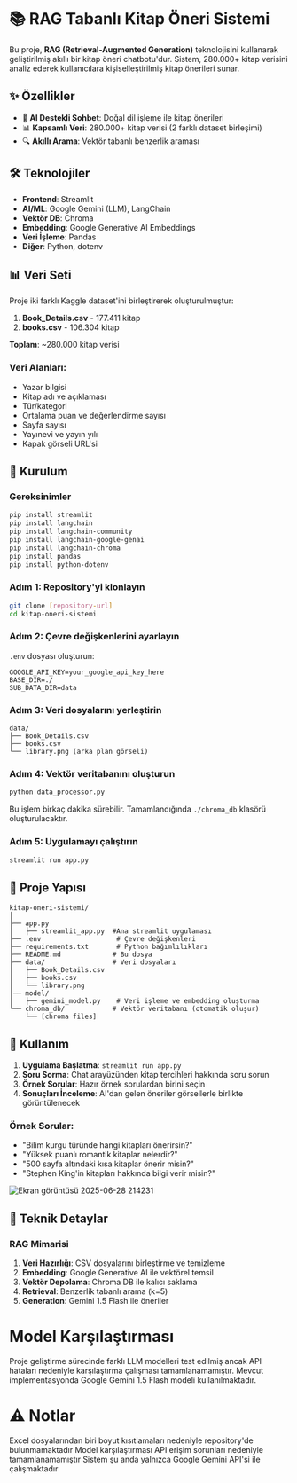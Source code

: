 # 📚 RAG Tabanlı Kitap Öneri Sistemi

Bu proje, **RAG (Retrieval-Augmented Generation)** teknolojisini kullanarak geliştirilmiş akıllı bir kitap öneri chatbotu'dur. Sistem, 280.000+ kitap verisini analiz ederek kullanıcılara kişiselleştirilmiş kitap önerileri sunar.

## ✨ Özellikler

- 🤖 **AI Destekli Sohbet**: Doğal dil işleme ile kitap önerileri
- 📊 **Kapsamlı Veri**: 280.000+ kitap verisi (2 farklı dataset birleşimi)
- 🔍 **Akıllı Arama**: Vektör tabanlı benzerlik araması

## 🛠️ Teknolojiler

- **Frontend**: Streamlit
- **AI/ML**: Google Gemini (LLM), LangChain
- **Vektör DB**: Chroma
- **Embedding**: Google Generative AI Embeddings
- **Veri İşleme**: Pandas
- **Diğer**: Python, dotenv

## 📊 Veri Seti

Proje iki farklı Kaggle dataset'ini birleştirerek oluşturulmuştur:

1. **Book_Details.csv** - 177.411 kitap
2. **books.csv** - 106.304 kitap

**Toplam**: ~280.000 kitap verisi

### Veri Alanları:
- Yazar bilgisi
- Kitap adı ve açıklaması
- Tür/kategori
- Ortalama puan ve değerlendirme sayısı
- Sayfa sayısı
- Yayınevi ve yayın yılı
- Kapak görseli URL'si

## 🚀 Kurulum

### Gereksinimler

```bash
pip install streamlit
pip install langchain
pip install langchain-community
pip install langchain-google-genai
pip install langchain-chroma
pip install pandas
pip install python-dotenv
```

### Adım 1: Repository'yi klonlayın

```bash
git clone [repository-url]
cd kitap-oneri-sistemi
```

### Adım 2: Çevre değişkenlerini ayarlayın

`.env` dosyası oluşturun:

```env
GOOGLE_API_KEY=your_google_api_key_here
BASE_DIR=./
SUB_DATA_DIR=data
```

### Adım 3: Veri dosyalarını yerleştirin

```
data/
├── Book_Details.csv
├── books.csv
└── library.png (arka plan görseli)
```

### Adım 4: Vektör veritabanını oluşturun

```bash
python data_processor.py
```

Bu işlem birkaç dakika sürebilir. Tamamlandığında `./chroma_db` klasörü oluşturulacaktır.

### Adım 5: Uygulamayı çalıştırın

```bash
streamlit run app.py
```

## 📁 Proje Yapısı

```
kitap-oneri-sistemi/
│
├── app.py
│   ├── streamlit_app.py  #Ana streamlit uygulaması  
├── .env                   # Çevre değişkenleri
├── requirements.txt       # Python bağımlılıkları
├── README.md             # Bu dosya
├── data/                 # Veri dosyaları
│   ├── Book_Details.csv
│   ├── books.csv
│   └── library.png
│── model/        
│   ├── gemini_model.py    # Veri işleme ve embedding oluşturma   
└── chroma_db/            # Vektör veritabanı (otomatik oluşur)
    └── [chroma files]
```

## 🎯 Kullanım

1. **Uygulama Başlatma**: `streamlit run app.py`
2. **Soru Sorma**: Chat arayüzünden kitap tercihleri hakkında soru sorun
3. **Örnek Sorular**: Hazır örnek sorulardan birini seçin
4. **Sonuçları İnceleme**: AI'dan gelen öneriler görsellerle birlikte görüntülenecek

### Örnek Sorular:

- "Bilim kurgu türünde hangi kitapları önerirsin?"
- "Yüksek puanlı romantik kitaplar nelerdir?"
- "500 sayfa altındaki kısa kitaplar önerir misin?"
- "Stephen King'in kitapları hakkında bilgi verir misin?"
  
![Ekran görüntüsü 2025-06-28 214231](https://github.com/user-attachments/assets/2072886e-35c5-4d04-b777-2ce979c4e395)

## 🔧 Teknik Detaylar

### RAG Mimarisi

1. **Veri Hazırlığı**: CSV dosyalarını birleştirme ve temizleme
2. **Embedding**: Google Generative AI ile vektörel temsil
3. **Vektör Depolama**: Chroma DB ile kalıcı saklama
4. **Retrieval**: Benzerlik tabanlı arama (k=5)
5. **Generation**: Gemini 1.5 Flash ile öneriler

# Model Karşılaştırması
Proje geliştirme sürecinde farklı LLM modelleri test edilmiş ancak API hataları nedeniyle karşılaştırma çalışması tamamlanamamıştır. Mevcut implementasyonda Google Gemini 1.5 Flash modeli kullanılmaktadır.
# ⚠️ Notlar

Excel dosyalarından biri boyut kısıtlamaları nedeniyle repository'de bulunmamaktadır
Model karşılaştırması API erişim sorunları nedeniyle tamamlanamamıştır
Sistem şu anda yalnızca Google Gemini API'si ile çalışmaktadır
